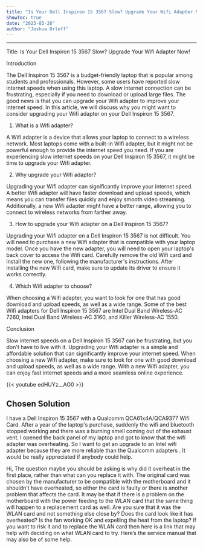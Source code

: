 ```yaml
---
title: "Is Your Dell Inspiron 15 3567 Slow? Upgrade Your Wifi Adapter Now!"
ShowToc: true 
date: "2023-03-26"
author: "Joshua Orloff"
---
```

*****
Title: Is Your Dell Inspiron 15 3567 Slow? Upgrade Your Wifi Adapter Now!

Introduction

The Dell Inspiron 15 3567 is a budget-friendly laptop that is popular among students and professionals. However, some users have reported slow internet speeds when using this laptop. A slow internet connection can be frustrating, especially if you need to download or upload large files. The good news is that you can upgrade your Wifi adapter to improve your internet speed. In this article, we will discuss why you might want to consider upgrading your Wifi adapter on your Dell Inspiron 15 3567.

1. What is a Wifi adapter?

A Wifi adapter is a device that allows your laptop to connect to a wireless network. Most laptops come with a built-in Wifi adapter, but it might not be powerful enough to provide the internet speed you need. If you are experiencing slow internet speeds on your Dell Inspiron 15 3567, it might be time to upgrade your Wifi adapter.

2. Why upgrade your Wifi adapter?

Upgrading your Wifi adapter can significantly improve your internet speed. A better Wifi adapter will have faster download and upload speeds, which means you can transfer files quickly and enjoy smooth video streaming. Additionally, a new Wifi adapter might have a better range, allowing you to connect to wireless networks from farther away.

3. How to upgrade your Wifi adapter on a Dell Inspiron 15 3567?

Upgrading your Wifi adapter on a Dell Inspiron 15 3567 is not difficult. You will need to purchase a new Wifi adapter that is compatible with your laptop model. Once you have the new adapter, you will need to open your laptop's back cover to access the Wifi card. Carefully remove the old Wifi card and install the new one, following the manufacturer's instructions. After installing the new Wifi card, make sure to update its driver to ensure it works correctly.

4. Which Wifi adapter to choose?

When choosing a Wifi adapter, you want to look for one that has good download and upload speeds, as well as a wide range. Some of the best Wifi adapters for Dell Inspiron 15 3567 are Intel Dual Band Wireless-AC 7260, Intel Dual Band Wireless-AC 3160, and Killer Wireless-AC 1550.

Conclusion

Slow internet speeds on a Dell Inspiron 15 3567 can be frustrating, but you don't have to live with it. Upgrading your Wifi adapter is a simple and affordable solution that can significantly improve your internet speed. When choosing a new Wifi adapter, make sure to look for one with good download and upload speeds, as well as a wide range. With a new Wifi adapter, you can enjoy fast internet speeds and a more seamless online experience.

{{< youtube edHUYz__AO0 >}} 



## Chosen Solution
 I have a Dell Inspiron 15 3567 with a Qualcomm QCA61x4A/QCA9377 Wifi Card. After a year of the laptop's purchase, suddenly the wifi and bluetooth stopped working and there was a burning smell coming out of the exhaust vent. I opened the back panel of my laptop and got to know that the wifi adapter was overheating. So I want to get an upgrade to an Intel wifi adapter because they are more reliable than the Qualcomm adapters . It would be really appreciated if anybody could help.

 Hi,
The question maybe you should be asking is why did it overheat in the first place, rather than what can you replace it with.
The original card was chosen by the manufacturer to be compatible with the motherboard and it shouldn’t have overheated, so either the card is faulty or there is another problem that affects the card.
It may be that if there is a problem on the motherboard with the power feeding to the WLAN card that the same thing will happen to a replacement card as well.
Are you sure that it was the WLAN card and not something else close by? Does the card look like it has overheated? Is the fan working OK and expelling the heat from the laptop?
If you want to risk it and to replace the WLAN card then here is a link that may help with deciding on what WLAN card to try.
Here’s the service manual that may also be of some help.




